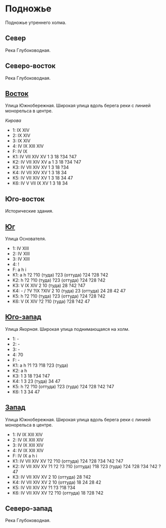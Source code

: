 # Подножье

Подножье утреннего холма.

## Север

Река Глубоководная.

## Северо-восток

Река Глубоководная.

## [Восток](./515120.md)

Улица Южнобережная.
Широкая улица вдоль берега реки с линией монорельса в центре.

*Кирова*

* 1:    IX  XIV
* 2:    IX  XIV
* 3:    IX  XIV
* 4:    IV  IX  XIII    XIV
* F:    IV  IX
* K1:   IV  VII XIV XV
        1   3   18  ?34 ?47
* K2:   IV  VII XIV XV
        a
        1   3   18  ?34 ?47
* K3:   IV  VII XIV XV
        1   3   18  ?34
* K4:   IV  VII XIV XV
        1   3   18  34
* K5:   IV  VII XIV XV
        1   3   18  34  47
* K6:   IV  V   VII IX  XV
        1   3   18  34

## Юго-восток

Исторические здания.

## [Юг](./520130.md)

Улица Основателя.

* 1:    IV  XIII
* 2:    IV  XIII
* 3:    IV  XIII
* 4:    !
* F:    a   h   i
* K1:   a   h
        ?2  ?10 (туда)  ?23 (оттуда)    ?24 ?28 ?42
* K2:   h
        ?2  ?10 (туда)  ?23 (оттуда)    ?24 ?28 ?42
* K3:   V   IX  XIV
        2   10 (туда)   28  ?42 ?47
* K4:   -   /   ?V  ?IX ?XIV
        2   10 (туда)   23 (оттуда)     24  28  42  47
* K5:   h
        ?2  ?10 (туда)  ?23 (оттуда)    ?24 ?28 ?42
* K6:   V   IX  XIV
        ?2  ?10 (туда)  ?28 ?42 47

## [Юго-запад](./505122.md)

Улица *Якорная*.
Широкая улица поднимающаяся на холм.

* 1:    -
* 2:    -
* 3:    -
* 4:    70
* F:    -
* K1:   a   h
        ?1  ?3  ?18 ?23 (туда)
* K2:   a   h
* K3:   1   3   18  ?34 ?47
* K4:   1   3   23 (туда)   34  47
* K5:   h
        ?2  ?10 (оттуда)    ?23 (туда)  ?24 ?28 ?42 ?47
* K6:   1   3   34  47

## [Запад](./500120.md)

Улица Южнобережная.
Широкая улица вдоль берега реки с линией монорельса в центре.

* 1:    IV  IX  XIII    XIV
* 2:    IV  IX  XIII    XIV
* 3:    IV  IX  XIII    XIV
* 4:    IV  IX  XIII    XIV
* F:    IV  IX
        a   h   i
* K1:   IV  VII XIV XV
        ?2  ?10 (оттуда)  ?24 ?28 ?34 ?42 ?47
* K2:   IV  VII XIV XV
        ?1  ?2  ?3  ?10 (оттуда)  ?18 ?23 (туда)    ?24 ?28 ?34 ?42 ?47
* K3:   IV  VII XIV XV
        2   10 (оттуда) 28  ?42
* K4:   IV  VII XIV XV
        2   10 (оттуда) 18  24  28  42
* K5:   IV  VII XIV XV
        ?1  ?3  ?18 ?34
* K6:   IV  VII XIV XV
        ?2  ?10 (оттуда)    18  ?28 ?42

## Северо-запад

Река Глубоководная.
